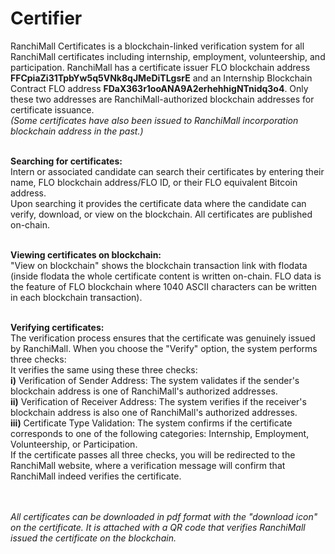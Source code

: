 # Certifier
 
RanchiMall Certificates is a blockchain-linked verification system for all RanchiMall certificates including internship, employment, volunteership, and participation. RanchiMall has a certificate issuer FLO blockchain address **FFCpiaZi31TpbYw5q5VNk8qJMeDiTLgsrE** and an Internship Blockchain Contract FLO address **FDaX363r1ooANA9A2erhehhigNTnidq3o4**. Only these two addresses are RanchiMall-authorized blockchain addresses for certificate issuance. <br>
*(Some certificates have also been issued to RanchiMall incorporation blockchain address in the past.)* <br> <br>

**Searching for certificates:** <br>
Intern or associated candidate can search their certificates by entering their name, FLO blockchain address/FLO ID, or their FLO equivalent Bitcoin address. <br>
Upon searching it provides the certificate data where the candidate can verify, download, or view on the blockchain. All certificates are published on-chain. <br> <br>

**Viewing certificates on blockchain:** <br>
"View on blockchain" shows the blockchain transaction link with flodata <br>
(inside flodata the whole certificate content is written on-chain. FLO data is the feature of FLO blockchain where 1040 ASCII characters can be written in each blockchain transaction). <br> <br>


**Verifying certificates:** <br>
The verification process ensures that the certificate was genuinely issued by RanchiMall. When you choose the "Verify" option, the system performs three checks: <br>
It verifies the same using these three checks: <br>
**i)** Verification of Sender Address: The system validates if the sender's blockchain address is one of RanchiMall's authorized addresses. <br>
**ii)** Verification of Receiver Address: The system verifies if the receiver's blockchain address is also one of RanchiMall's authorized addresses. <br>
**iii)** Certificate Type Validation: The system confirms if the certificate corresponds to one of the following categories: Internship, Employment, Volunteership, or Participation. <br>
If the certificate passes all three checks, you will be redirected to the RanchiMall website, where a verification message will confirm that RanchiMall indeed verifies the certificate. <br> <br> <br>


*All certificates can be downloaded in pdf format with the "download icon" on the certificate. It is attached with a QR code that verifies RanchiMall issued the certificate on the blockchain.*
